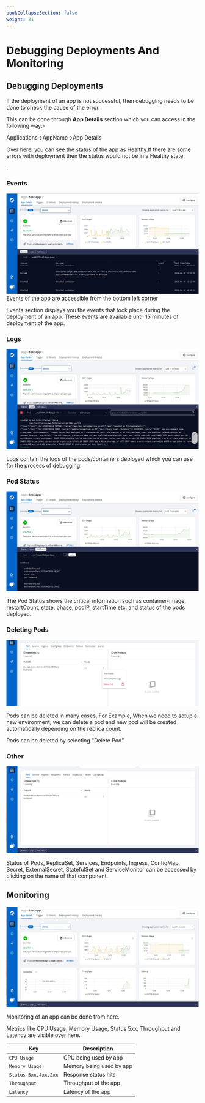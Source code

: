 ```yaml
---
bookCollapseSection: false
weight: 31
---
```

# Debugging Deployments And Monitoring
## Debugging Deployments


If the deployment of an app is not successful, then debugging needs to be done to check the cause of the error.

This can be done through **App Details** section which you can access in the following way:- 

Applications->AppName->App Details

Over here, you can see the status of the app as Healthy.If there are some errors with deployment then the status would not be in a Healthy state.


.

### Events

![Debuggind Deployment](./app_detail1.jpg "Debuggind Deployment")
Events of the app are accessible from the bottom left corner

Events section displays you the events that took place during the deployment of an app. These events are available until 15 minutes of deployment of the app.


### Logs

![Debuggind Deployment](./app_detail2.jpg "Debuggind Deployment")

Logs contain the logs of the pods/containers deployed which you can use for the process of debugging.

### Pod Status

![Debuggind Deployment](./app_detail3.jpg "Debuggind Deployment")

The Pod Status shows the critical information such as container-image, restartCount, state, phase, podIP, startTime etc. and status of the pods deployed.

### Deleting Pods

![Debuggind Deployment](./app_details4.jpg "Debuggind Deployment")

Pods can be deleted in many cases, For Example,
When we need to setup a new environment, we can delete a pod and new pod will be created automatically depending on the replica count.

Pods can be deleted by selecting "Delete Pod"


### Other

![Debuggind Deployment](./app_details5.jpg "Debuggind Deployment")

Status of Pods, ReplicaSet, Services, Endpoints, Ingress, ConfigMap, Secret, ExternalSecret, StatefulSet and ServiceMonitor can be accessed by clicking on the name of that component.

## Monitoring

![Debuggind Deployment](./app_detail7.jpg "Debuggind Deployment")

Monitoring of an app can be done from here.

Metrics like CPU Usage, Memory Usage, Status 5xx, Throughput and Latency are visible over here.

Key | Description
----|----
`CPU Usage` | CPU being used by app
`Memory Usage` | Memory being used by app
`Status 5xx,4xx,2xx` | Response status hits
`Throughput` | Throughput of the app
`Latency` | Latency of the app









  

